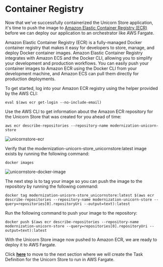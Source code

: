 # Container Registry

Now that we've successfully containerized the Unicorn Store application, it's time to push the image to [Amazon Elastic Container Registry (ECR)](https://aws.amazon.com/ecr/) before we can deploy our application to an orchestrator like AWS Fargate. 

Amazon Elastic Container Registry (ECR) is a fully-managed Docker container registry that makes it easy for developers to store, manage, and deploy Docker container images. Amazon Elastic Container Registry integrates with Amazon ECS and the Docker CLI, allowing you to simplify your development and production workflows. You can easily push your container images to Amazon ECR using the Docker CLI from your development machine, and Amazon ECS can pull them directly for production deployments.

To get started, log into your Amazon ECR registry using the helper provided by the AWS CLI:

```
eval $(aws ecr get-login --no-include-email)
```

Use the AWS CLI to get information about the Amazon ECR repository for the Unicorn Store that was created for you ahead of time:

```
aws ecr describe-repositories --repository-name modernization-unicorn-store 
```

![unicornstore-ecr](/static/images/secrets/unicornstore-ecr.png)

Verify that the modernization-unicorn-store_unicornstore:latest image exists by running the following command:

```
docker images
```

![unicornstore-docker-image](/static/images/secrets/unicornstore-docker-images.png)


The next step is to tag your image so you can push the image to the repository by running the following command:

```
docker tag modernization-unicorn-store_unicornstore:latest $(aws ecr describe-repositories --repository-name modernization-unicorn-store --query=repositories[0].repositoryUri --output=text):latest
```

Run the following command to push your image to the repository:

```
docker push $(aws ecr describe-repositories --repository-name modernization-unicorn-store --query=repositories[0].repositoryUri --output=text):latest
```

With the Unicorn Store image now pushed to Amazon ECR, we are ready to deploy it to AWS Fargate.

Click [**here**](/content/secrets/taskdefinitions.md) to move to the next section where we will create the Task Definition for the Unicorn Store to run in AWS Fargate.
